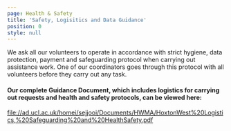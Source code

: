 ```yaml
---
page: Health & Safety
title: 'Safety, Logisitics and Data Guidance'
position: 0
style: null
---
```

We ask all our volunteers to operate in accordance with strict hygiene, data protection, payment and safeguarding protocol when carrying out assistance work. One of our coordinators goes through this protocol with all volunteers before they carry out any task. 

#### Our complete Guidance Document, which includes logistics for carrying out requests and health and safety protocols, can be viewed here: <!--StartFragment-->

<file://ad.ucl.ac.uk/homei/sejjooi/Documents/HWMA/HoxtonWest%20Logistics,%20Safeguarding%20and%20HealthSafety.pdf>

<!--EndFragment-->